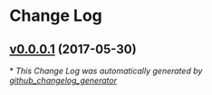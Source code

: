 # Change Log

## [v0.0.0.1](https://github.com/Furtif/PoGoEmulator/tree/v0.0.0.1) (2017-05-30)


\* *This Change Log was automatically generated by [github_changelog_generator](https://github.com/skywinder/Github-Changelog-Generator)*